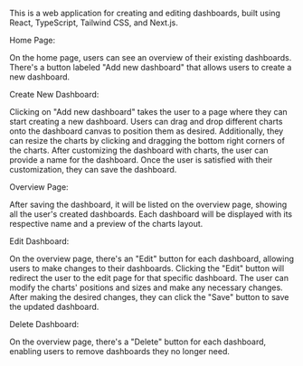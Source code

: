 This is a web application for creating and editing dashboards, built using React, TypeScript, Tailwind CSS, and Next.js.

Home Page:

On the home page, users can see an overview of their existing dashboards.
There's a button labeled "Add new dashboard" that allows users to create a new dashboard.

Create New Dashboard:

Clicking on "Add new dashboard" takes the user to a page where they can start creating a new dashboard.
Users can drag and drop different charts onto the dashboard canvas to position them as desired.
Additionally, they can resize the charts by clicking and dragging the bottom right corners of the charts.
After customizing the dashboard with charts, the user can provide a name for the dashboard.
Once the user is satisfied with their customization, they can save the dashboard.

Overview Page:

After saving the dashboard, it will be listed on the overview page, showing all the user's created dashboards.
Each dashboard will be displayed with its respective name and a preview of the charts layout.

Edit Dashboard:

On the overview page, there's an "Edit" button for each dashboard, allowing users to make changes to their dashboards.
Clicking the "Edit" button will redirect the user to the edit page for that specific dashboard.
The user can modify the charts' positions and sizes and make any necessary changes.
After making the desired changes, they can click the "Save" button to save the updated dashboard.

Delete Dashboard:

On the overview page, there's a "Delete" button for each dashboard, enabling users to remove dashboards they no longer need.